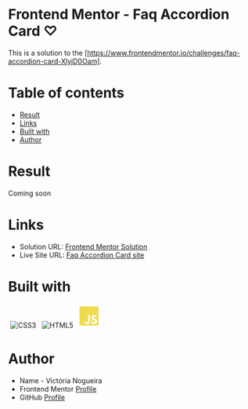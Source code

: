 # Frontend Mentor - Faq Accordion Card ♡

This is a solution to the [https://www.frontendmentor.io/challenges/faq-accordion-card-XlyjD0Oam].

# Table of contents

- [Result](#result)
- [Links](#links)
- [Built with](#built-with)
- [Author](#author)

# Result

Coming soon

# Links

- Solution URL: [Frontend Mentor Solution](https://www.frontendmentor.io/solutions/faq-accordion-card-aSWwkpO4Et)
- Live Site URL: [Faq Accordion Card site](https://victoriamnx.github.io/Faq-Accordion-Card/)

# Built with

<img src="https://i.ibb.co/bLF1P6n/css-3.png" alt="CSS3" height="40" style="vertical-align:down; margin:4px"></a>
<img src="https://i.ibb.co/Ch4SDLV/html-1.png" alt="HTML5" height="40" style="vertical-align:down; margin:4px"></a>
<img src="https://raw.githubusercontent.com/devicons/devicon/master/icons/javascript/javascript-plain.svg" alt="JavaScript" height="40" style="vertical-align:down; margin:4px">

# Author

- Name - Victória Nogueira
- Frontend Mentor [Profile](https://www.frontendmentor.io/profile/victoriamnx)
- GitHub [Profile](https://github.com/victoriamnx)

